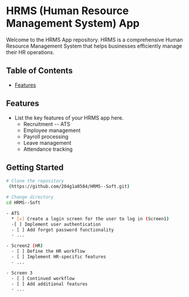 # HRMS (Human Resource Management System) App

Welcome to the HRMS App repository. HRMS is a comprehensive Human Resource Management System that helps businesses efficiently manage their HR operations.

## Table of Contents

- [Features](#features)


## Features

- List the key features of your HRMS app here.
  - Recruitment -- ATS 
  - Employee management 
  - Payroll processing
  - Leave management
  - Attendance tracking
 
  

## Getting Started

```bash
# Clone the repository
 (https://github.com/204g1a0584/HRMS--Soft.git)

# Change directory
cd HRMS--Soft

- ATS
  * [x] Create a login screen for the user to log in (Screen1)
  -[ ] Implement user authentication
  - [ ] Add forgot password functionality
  - ...

- Screen2 (HR)
  - [ ] Define the HR workflow
  - [ ] Implement HR-specific features
  - ...

- Screen 3
  - [ ] Continued workflow
  - [ ] Add additional features
  - ...







 
